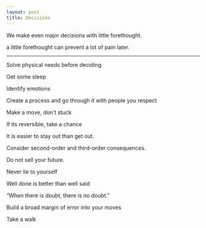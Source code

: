 ```yaml
---
layout: post
title: Decisions 
---
```



We make even major decisions with little forethought. 

a little forethought can prevent a lot of pain later. 


---


Solve physical needs before deciding

Get some sleep 

Identify emotions 

Create a process and go through it with people you respect

Make a move, don't stuck 

If its reversible, take a chance
 
It is easier to stay out than get out.

Consider second-order and third-order consequences. 

Do not sell your future. 

Never lie to yourself

Well done is better than well said

“When there is doubt, there is no doubt.”

Build a broad margin of error into your moves

Take a walk 


